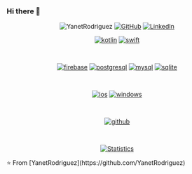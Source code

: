 ### Hi there 👋

<p align="center">
 <img src="https://komarev.com/ghpvc/?username=YanetRodriguez" alt="YanetRodriguez" />
 <a href="https://github.com/YanetRodriguez"><img src="https://img.shields.io/github/followers/YanetRodriguez.svg?label=GitHub&style=social" alt="GitHub"></a>
 <a href="https://www.linkedin.com/in/yanetrodriguez/"><img src="https://img.shields.io/badge/LinkedIn--_.svg?style=social&logo=linkedin" alt="LinkedIn"></a>
</p>

<p align="center">
<a href="https://github.com/YanetRodriguez"><img src="https://img.shields.io/badge/kotlin-1AA2D4.svg?style=for-the-badge&logo=kotlin&logoColor=1AA2D4&labelColor=ffffff" alt="kotlin"></a>
<a href="https://github.com/YanetRodriguez"><img src="https://img.shields.io/badge/swift-F05138.svg?style=for-the-badge&logo=swift&logoColor=F05138&labelColor=ffffff" alt="swift"></a>
</p><br>

<p align="center">
<a href="https://github.com/YanetRodriguez"><img src="https://img.shields.io/badge/firebase-FFCB2B.svg?style=for-the-badge&logo=firebase&logoColor=FFCB2B&labelColor=ffffff" alt="firebase"></a>
<a href="https://github.com/YanetRodriguez"><img src="https://img.shields.io/badge/postgresql-6566ba.svg?style=for-the-badge&logo=postgresql&logoColor=6566ba&labelColor=ffffff" alt="postgresql"></a>
<a href="https://github.com/YanetRodriguez"><img src="https://img.shields.io/badge/mysql-3aabe8.svg?style=for-the-badge&logo=mysql&logoColor=3aabe8&labelColor=ffffff" alt="mysql"></a>
<a href="https://github.com/YanetRodriguez"><img src="https://img.shields.io/badge/sqlite-1daede.svg?style=for-the-badge&logo=sqlite&logoColor=1daede&labelColor=ffffff" alt="sqlite"></a>
</p><br>

<p align="center">
<a href="https://github.com/YanetRodriguez"><img src="https://img.shields.io/badge/ios-000000.svg?style=for-the-badge&logo=arch-ios&logoColor=000000&labelColor=ffffff" alt="ios"></a>
<a href="https://github.com/YanetRodriguez"><img src="https://img.shields.io/badge/windows-3795fa.svg?style=for-the-badge&logo=windows&logoColor=3795fa&labelColor=ffffff" alt="windows"></a>
</p><br>

<p align="center">
<a href="https://github.com/YanetRodriguez"><img src="https://img.shields.io/badge/github-black.svg?style=for-the-badge&logo=github&logoColor=black&labelColor=ffffff" alt="github"></a>

</p><br>

<p align="center">
<a href="https://github.com/YanetRodriguez">
<img align="center" src="https://github-readme-stats.vercel.app/api?username=YanetRodriguez&show_icons=true&title_color=fff&icon_color=79ff97&text_color=fefefe&bg_color=151515" alt="Statistics"/>
</a></p>
⭐️ From [YanetRodriguez](https://github.com/YanetRodriguez)
